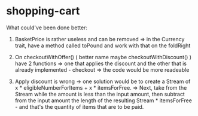 # shopping-cart
What could've been done better:
1. BasketPrice is rather useless and can be removed => 
          in the Currency trait, have a method called toPound and work with that on the foldRight
          
2. On checkoutWithOffer() ( better name maybe checkoutWithDiscount() ) have 2 functions 
      => one that applies the discount and the other that is already implemented - checkout 
      => the code would be more readeable
3. Apply discount is wrong -> one solution would be to create a Stream of x * eligibleNumberForItems + x * itemsForFree.
          => Next, take from the Stream while the amount is less than the input amount, then subtract from the input amount the length of the resulting Stream * itemsForFree - and that's the quantity of items that are to be paid. 
